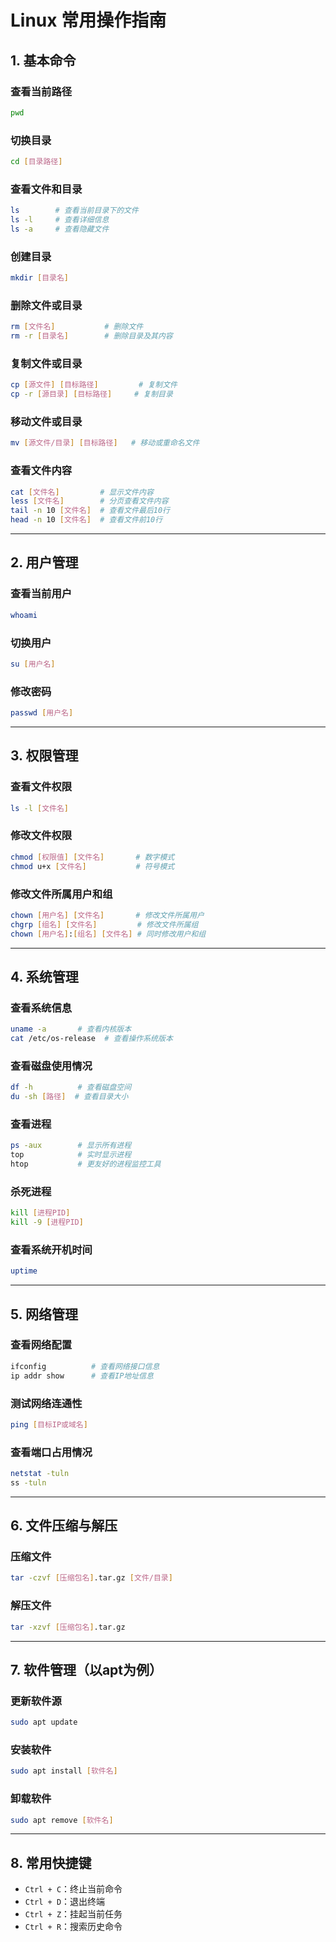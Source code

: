 # Linux 常用操作指南

## 1. 基本命令
### 查看当前路径
```bash
pwd
```

### 切换目录
```bash
cd [目录路径]
```

### 查看文件和目录
```bash
ls        # 查看当前目录下的文件
ls -l     # 查看详细信息
ls -a     # 查看隐藏文件
```

### 创建目录
```bash
mkdir [目录名]
```

### 删除文件或目录
```bash
rm [文件名]           # 删除文件
rm -r [目录名]        # 删除目录及其内容
```

### 复制文件或目录
```bash
cp [源文件] [目标路径]         # 复制文件
cp -r [源目录] [目标路径]     # 复制目录
```

### 移动文件或目录
```bash
mv [源文件/目录] [目标路径]   # 移动或重命名文件
```

### 查看文件内容
```bash
cat [文件名]         # 显示文件内容
less [文件名]        # 分页查看文件内容
tail -n 10 [文件名]  # 查看文件最后10行
head -n 10 [文件名]  # 查看文件前10行
```

---

## 2. 用户管理
### 查看当前用户
```bash
whoami
```

### 切换用户
```bash
su [用户名]
```

### 修改密码
```bash
passwd [用户名]
```

---

## 3. 权限管理
### 查看文件权限
```bash
ls -l [文件名]
```

### 修改文件权限
```bash
chmod [权限值] [文件名]       # 数字模式
chmod u+x [文件名]           # 符号模式
```

### 修改文件所属用户和组
```bash
chown [用户名] [文件名]       # 修改文件所属用户
chgrp [组名] [文件名]         # 修改文件所属组
chown [用户名]:[组名] [文件名] # 同时修改用户和组
```

---

## 4. 系统管理
### 查看系统信息
```bash
uname -a       # 查看内核版本
cat /etc/os-release  # 查看操作系统版本
```

### 查看磁盘使用情况
```bash
df -h          # 查看磁盘空间
du -sh [路径]  # 查看目录大小
```

### 查看进程
```bash
ps -aux        # 显示所有进程
top            # 实时显示进程
htop           # 更友好的进程监控工具
```

### 杀死进程
```bash
kill [进程PID]
kill -9 [进程PID]
```

### 查看系统开机时间
```bash
uptime
```

---

## 5. 网络管理
### 查看网络配置
```bash
ifconfig          # 查看网络接口信息
ip addr show      # 查看IP地址信息
```

### 测试网络连通性
```bash
ping [目标IP或域名]
```

### 查看端口占用情况
```bash
netstat -tuln
ss -tuln
```

---

## 6. 文件压缩与解压
### 压缩文件
```bash
tar -czvf [压缩包名].tar.gz [文件/目录]
```

### 解压文件
```bash
tar -xzvf [压缩包名].tar.gz
```

---

## 7. 软件管理（以apt为例）
### 更新软件源
```bash
sudo apt update
```

### 安装软件
```bash
sudo apt install [软件名]
```

### 卸载软件
```bash
sudo apt remove [软件名]
```

---

## 8. 常用快捷键
- `Ctrl + C`：终止当前命令
- `Ctrl + D`：退出终端
- `Ctrl + Z`：挂起当前任务
- `Ctrl + R`：搜索历史命令